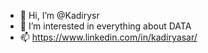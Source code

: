- 👋 Hi, I’m @Kadirysr
- 👀 I’m interested in everything about DATA 
- 📫 https://www.linkedin.com/in/kadiryasar/
